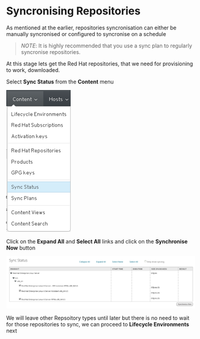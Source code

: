 # Syncronising Repositories

As mentioned at the earlier, repositories syncronisation can either be manually syncronised or configured to syncronise on  a schedule

>*NOTE*: It is highly recommended that you use a sync plan to regularly syncronise repositories.

At this stage lets get the Red Hat repositories, that we need for provisioning to work, downloaded.

Select **Sync Status** from the **Content** menu

![Sync Status](../images/menu-sync-status.png)

Click on the **Expand All** and **Select All** links and click on the **Synchronise Now** button

![Sync Status](../images/sync-status.png)

We will leave other Repsoitory types until later but there is no need to wait for those repositories to sync, we can proceed to **Lifecycle Environments** next
